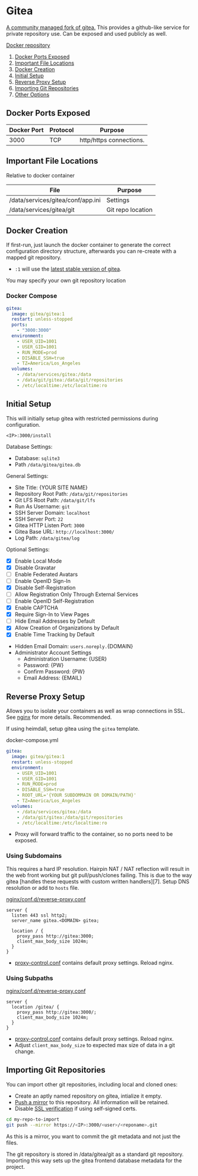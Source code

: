 Gitea
=====
[A community managed fork of gitea.][i2] This provides a github-like service for
private repository use. Can be exposed and used publicly as well.

[Docker repository][3e]

1. [Docker Ports Exposed](#docker-ports-exposed)
1. [Important File Locations](#important-file-locations)
1. [Docker Creation](#docker-creation)
1. [Initial Setup](#initial-setup)
1. [Reverse Proxy Setup](#reverse-proxy-setup)
1. [Importing Git Repositories](#importing-git-epositories)
1. [Other Options](#other-options)

Docker Ports Exposed
--------------------

| Docker Port | Protocol |Purpose                     |
|-------------|----------|----------------------------|
| 3000        | TCP      | http/https connections.    |

Important File Locations
------------------------
Relative to docker container

| File                              | Purpose           |
|-----------------------------------|-------------------|
| /data/services/gitea/conf/app.ini | Settings          |
| /data/services/gitea/git          | Git repo location |

Docker Creation
---------------
If first-run, just launch the docker container to generate the correct
configuration directory structure, afterwards you can re-create with a mapped
git repository.

* `:1` will use the [latest stable version of gitea][OD].

You may specify your own git repository location

### Docker Compose
```yaml
gitea:
  image: gitea/gitea:1
  restart: unless-stopped
  ports:
    - "3000:3000"
  environment:
    - USER_UID=1001
    - USER_GID=1001
    - RUN_MODE=prod
    - DISABLE_SSH=true
    - TZ=America/Los_Angeles
  volumes:
    - /data/services/gitea:/data
    - /data/git/gitea:/data/git/repositories
    - /etc/localtime:/etc/localtime:ro
```

Initial Setup
-------------
This will initially setup gitea with restricted permissions during
configuration.

```
<IP>:3000/install
```

Database Settings:
* Database: `sqlite3`
* Path `/data/gitea/gitea.db`

General Settings:
* Site Title: {YOUR SITE NAME}
* Repository Root Path: `/data/git/repositories`
* Git LFS Root Path: `/data/git/lfs`
* Run As Username: `git`
* SSH Server Domain: `localhost`
* SSH Server Port: `22`
* Gitea HTTP Listen Port: `3000`
* Gitea Base URL: `http://localhost:3000/`
* Log Path: `/data/gitea/log`

Optional Settings:
* [x] Enable Local Mode
* [x] Disable Gravatar
* [ ] Enable Federated Avatars
* [ ] Enable OpenID Sign-In
* [x] Disable Self-Registration
* [ ] Allow Registration Only Through External Services
* [ ] Enable OpenID Self-Registration
* [x] Enable CAPTCHA
* [x] Require Sign-In to View Pages
* [ ] Hide Email Addresses by Default
* [x] Allow Creation of Organizations by Default
* [x] Enable Time Tracking by Default
* Hidden Email Domain: `users.noreply.`{DOMAIN}
* Administrator Account Settings
  * Administration Username: {USER}
  * Password: {PW}
  * Confirm Password: {PW}
  * Email Address: {EMAIL}

Reverse Proxy Setup
-------------------
Allows you to isolate your containers as well as wrap connections in SSL. See
[nginx][ref9s] for more details. Recommended.

If using heimdall, setup gitea using the `gitea` template.

docker-compose.yml
```yaml
gitea:
  image: gitea/gitea:1
  restart: unless-stopped
  environment:
    - USER_UID=1001
    - USER_GID=1001
    - RUN_MODE=prod
    - DISABLE_SSH=true
    - ROOT_URL='{YOUR SUBDOMMAIN OR DOMAIN/PATH}'
    - TZ=America/Los_Angeles
  volumes:
    - /data/services/gitea:/data
    - /data/git/gitea:/data/git/repositories
    - /etc/localtime:/etc/localtime:ro
```
* Proxy will forward traffic to the container, so no ports need to be exposed.

### Using Subdomains
This requires a hard IP resolution. Hairpin NAT / NAT reflection will result in
the web front working but git pull/push/clones failing. This is due to the way
gitea [handles these requests with custom written handlers][7]. Setup DNS
resolution or add to `hosts` file.

[nginx/conf.d/reverse-proxy.conf][fi]
```nginx
server {
  listen 443 ssl http2;
  server_name gitea.<DOMAIN> gitea;

  location / {
    proxy_pass http://gitea:3000;
    client_max_body_size 1024m;
  }
}
```
* [proxy-control.conf][refv3] contains default proxy settings. Reload nginx.

### Using Subpaths
[nginx/conf.d/reverse-proxy.conf][fi]
```nginx
server {
  location /gitea/ {
    proxy_pass http://gitea:3000/;
    client_max_body_size 1024m;
  }
}
```
* [proxy-control.conf][refv3] contains default proxy settings. Reload nginx.
* Adjust `client_max_body_size` to expected max size of data in a git change.

Importing Git Repositories
--------------------------
You can import other git repositories, including local and cloned ones:

* Create an aptly named repository on gitea, intialize it empty.
* [Push a mirror][d9] to this repository. All information will be retained.
* Disable [SSL verification][Ek] if using self-signed certs.

 ```bash
cd my-repo-to-import
git push --mirror https://<IP>:3000/<user>/<reponame>.git
```
As this is a mirror, you want to commit the git metadata and not just the files.

The git repository is stored in /data/gitea/git as a standard git repository.
Importing this way sets up the gitea frontend database metadata for the project.

[i2]: https://docs.gitea.io/en-us/
[3e]: https://hub.docker.com/r/gitea/gitea/
[is]: https://docs.gitea.io/en-us/config-cheat-sheet/
[fi]: https://docs.gitea.io/en-us/reverse-proxies/
[d9]: https://stackoverflow.com/questions/5181845/git-push-existing-repo-to-a-new-and-different-remote-repo-server
[Ek]: https://stackoverflow.com/questions/11621768/how-can-i-make-git-accept-a-self-signed-certificate
[OD]: https://docs.gitea.io/en-us/install-with-docker/

[refv3]: ../nginx/proxy-control.conf
[ref9s]: ../nginx/README.md